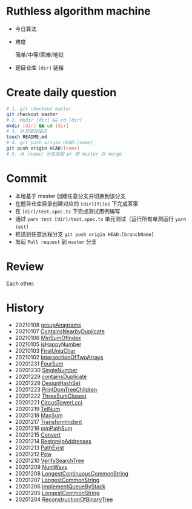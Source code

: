 # Ruthless algorithm machine

- 今日算法

- 难度

  简单/中等/困难/地狱

- 题目仓库 `[dir]` 链接

# Create daily question

```bash
# 1. git checkout master
git checkout master
# 2. mkdir [dir] && cd [dir]
mkdir [dir] && cd [dir]
# 3. 补充题目描述
touch README.md
# 4. git push origin HEAD:[name]
git push origin HEAD:[name]
# 5. 从 [name] 分支发起 pr 到 master 并 merge
```

# Commit

- 本地基于 master 创建任意分支并切换到该分支
- 在题目仓库目录创建对应的 `[dir][file]` 下完成答案
- 在 `[dir]/test.spec.ts` 下完成测试用例编写
- 通过 `yarn test [dir]/test.spec.ts` 单元测试（运行所有单测运行 `yarn test`）
- 推送到任意远程分支 `git push origin HEAD:[branchName]`
- 发起 `Pull request` 到 `master` 分支

# Review

Each other.

# History
- 20210108 [groupAnagrams](https://github.com/Unit7419/LeetCode/tree/master/groupAnagrams)
- 20210107 [ContainsNearbyDuplicate](https://github.com/Unit7419/LeetCode/tree/master/ContainsNearbyDuplicate)
- 20210106 [MinSumOfIndex](https://github.com/Unit7419/LeetCode/tree/master/MinSumOfIndex)
- 20210105 [isHappyNumber](https://github.com/Unit7419/LeetCode/tree/master/isHappyNumber)
- 20210103 [FirstUniqChar](https://github.com/Unit7419/LeetCode/tree/master/FirstUniqChar)
- 20210102 [IntersectionOfTwoArrays](https://github.com/Unit7419/LeetCode/tree/master/IntersectionOfTwoArrays)
- 20201231 [FourSum](https://github.com/Unit7419/LeetCode/tree/master/FourSum)
- 20201230 [SingleNumber](https://github.com/Unit7419/LeetCode/tree/master/SingleNumber)
- 20201229 [containsDuplicate](https://github.com/Unit7419/LeetCode/tree/master/containsDuplicate)
- 20201228 [DesignHashSet](https://github.com/Unit7419/LeetCode/tree/master/DesignHashSet)
- 20201223 [PrintDomTreeChildren](https://github.com/Unit7419/LeetCode/tree/master/PrintDomTreeChildren)
- 20201222 [ThreeSumClosest](https://github.com/Unit7419/LeetCode/tree/master/ThreeSumClosest)
- 20201221 [CircusTowerLcci](https://github.com/Unit7419/LeetCode/tree/master/CircusTowerLcci)
- 20201219 [TelNum](https://github.com/Unit7419/LeetCode/tree/master/telNum)
- 20201218 [MaxSum](https://github.com/Unit7419/LeetCode/tree/master/maxSum)
- 20201217 [TransformIndent](https://github.com/Unit7419/LeetCode/tree/master/TransformIndent)
- 20201216 [minPathSum](https://github.com/Unit7419/LeetCode/tree/master/minPathSum)
- 20201215 [Convert](https://github.com/Unit7419/LeetCode/tree/master/Convert)
- 20201214 [RestoreIpAddresses](https://github.com/Unit7419/LeetCode/tree/master/RestoreIpAddresses)
- 20201213 [PathExist](https://github.com/Unit7419/LeetCode/tree/master/pathExist)
- 20201212 [Pow](https://github.com/Unit7419/LeetCode/tree/master/pow)
- 20201210 [VerifySearchTree](https://github.com/Unit7419/LeetCode/tree/master/verifySearchTree)
- 20201209 [NumWays](https://github.com/Unit7419/LeetCode/tree/master/numWays)
- 20201208 [LongestContinuousCommonString](https://github.com/Unit7419/LeetCode/tree/master/LongestContinuousCommonString)
- 20201207 [LongestCommonString](https://github.com/Unit7419/LeetCode/tree/master/LongestCommonString)
- 20201206 [ImplementQueueByStack](https://github.com/Unit7419/LeetCode/tree/master/ImplementQueueByStack)
- 20201205 [LongestCommonString](https://github.com/Unit7419/LeetCode/tree/master/LongestCommonString)
- 20201204 [ReconstructionOfBinaryTree](https://github.com/Unit7419/LeetCode/tree/master/ReconstructionOfBinaryTree)
